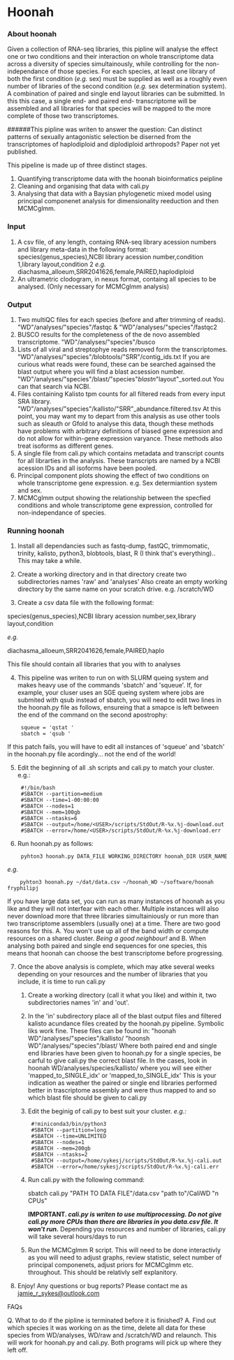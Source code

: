 # Hoonah


### About hoonah 

Given a collection of RNA-seq libraries, this pipline will analyse the effect one or two conditions and their interaction on whole transcriptome data across a diversity of species simultainously, while controlling for the non-independance of those species. For each species, at least one library of both the first condition (_e.g._ sex) must be supplied as well as a roughly even number of libraries of the second condition (_e.g._ sex determination system).
A combination of paired and single end layout libraries can be submitted. In this this case, a single end- and paired end- transcriptome will be assembled and all libraries for that species will be mapped to the more complete of those two transcriptomes.

######This pipline was writen to answer the question:
Can distinct patterns of sexually antagonistic selection be diserned from the transcriptomes of haplodiploid and diplodiploid arthropods? Paper not yet published.


This pipeline is made up of three distinct stages. 
1. Quantifying transcriptome data with the hoonah bioinformatics peipline 
2. Cleaning and organising that data with cali.py
3. Analysing that data with a Baysian phylogenetic mixed model using principal componenet analysis for dimensionality reeduction and then MCMCglmm.

### Input
1. A csv file, of any length, containg RNA-seq library acession numbers and library meta-data in the following format:
	species(genus_species),NCBI library acession number,condition 1,library layout,condition 2
	_e.g._
	diachasma_alloeum,SRR2041626,female,PAIRED,haplodiploid 
2. An ultrametric clodogram, in nexus format, containg all species to be analysed. (Only necessary for MCMCglmm analysis)

### Output
1. 	Two multiQC files for each species (before and after trimming of reads). 					"WD"/analyses/"species"/fastqc & "WD"/analyses/"species"/fastqc2
2.	BUSCO results for the completeness of the de novo assembled transcriptome.					"WD"/analyses/"species"/busco
3.	Lists of all viral and streptophye reads removed form the transcriptomes. 					"WD"/analyses/"species"/blobtools/"SRR"/contig_ids.txt
		If you are curious what reads were found, these can be searched againsed 
		the blast output where you will find a blast acsession number. 							"WD"/analyses/"species"/blast/"species"_blastn_"layout"_sorted.out
		You can that search via NCBI. 
4. 	Files containing Kalisto tpm counts for all filtered reads from every input SRA library. 	"WD"/analyses/"species"/kallisto/"SRR"_abundance.filtered.tsv 
	At this point, you may want my to depart from this analysis as use other tools such as sleauth or Gfold to analyse this data, though these methods have problems with arbitrary definitions of biased gene expression and do not allow for within-gene expression varyance. These methods also treat isoforms as different genes.
5.	A single file from cali.py which contains metadata and transcript counts for all librarties in the analysis. These transcripts are named by a NCBI acession IDs and all isoforms have been pooled.
6.	Principal component plots showing the effect of two conditions on whole transcriptome gene expression. e.g. Sex determiantion system and sex.
7.	MCMCglmm output showing the relationship between the specfied conditions and whole transcriptome gene expression, controlled for non-independance of species.  


### Running hoonah 


1. Install all dependancies such as fastq-dump, fastQC, trimmomatic, trinity, kalisto, python3, blobtools, blast, R (I think that's everything).. This may take a while.

2. Create a working directory and in that directory create two subdirectories names 'raw' and 'analyses' Also create an empty working directory by the same name on your scratch drive. e.g. /scratch/WD

3. Create a csv data file with the following format:

species(genus_species),NCBI library acession number,sex,library layout,condition

_e.g._

diachasma_alloeum,SRR2041626,female,PAIRED,haplo 

This file should contain all libraries that you with to analyses

4. This pipeline was writen to run on with SLURM queing system and makes heavy use of the commands 'sbatch' and 'squeue'. If, for example, your cluser uses an SGE queing system where jobs are submited with qsub instead of sbatch, you will need to edit two lines in the hoonah.py file as follows, ensureing that a smapce is left between the end of the command on the second apostrophy:

		squeue = 'qstat '
		sbatch = 'qsub '


If this patch fails, you will have to edit all instances of 'squeue' and 'sbatch' in the hoonah.py file acordingly... not the end of the world!


5. Edit the beginning of all .sh scripts and cali.py to match your cluster. e.g.:

		#!/bin/bash
		#SBATCH --partition=medium
		#SBATCH --time=1-00:00:00
		#SBATCH --nodes=1
		#SBATCH --mem=100gb
		#SBATCH --ntasks=6
		#SBATCH --output=/home/<USER>/scripts/StdOut/R-%x.%j-download.out
		#SBATCH --error=/home/<USER>/scripts/StdOut/R-%x.%j-download.err

6. Run hoonah.py as follows:

    	pyhton3 hoonah.py DATA_FILE WORKING_DIRECTORY hoonah_DIR USER_NAME

_e.g._

		pyhton3 hoonah.py ~/dat/data.csv ~/hoonah_WD ~/software/hoonah fryphilipj

If you have large data set, you can run as many instances of hoonah as you like and they will not interfear with each other. Multiple instances will also never download more that three libraries simultainiously or run more than two transcriptome assemblers (usually one) at a time. There are two good reasons for this. A. You won't use up all of the band width or compute resources on a shared cluster. _Being a good neighbour!_ and B. When analysing both paired and single end sequences for one species, this means that hoonah can choose the best transcriptome before progressing.

7. Once the above analysis is complete, which may atke several weeks depending on your resources and the number of libraries that you include, it is time to run cali.py
	1. Create a working directory (call it what you like) and within it, two subdirectories names 'in' and 'out'.
	2. In the 'in' subdirectory place all of the blast output files and filtered kalisto acundance files created by the hoonah.py pipeline. Symbolic liks work fine.
		These files can be found in: "hoonah WD"/analyses/"species"/kallisto/
									 "hoonsh WD"/analyses/"species"/blast/
		Where both paired end and single end libraries have been given to hoonah.py for a single species, be carful to give cali.py the correct blast file.
		In the cases, look in hoonah WD/analyses/species/kallisto/ where you will see either 'mapped_to_SINGLE_idx' or 'mapped_to_SINGLE_idx'
			This is your indication as weather the paired or single end libraries performed better in trascriptome assembly and were thus mapped to and so which blast file should be given to cali.py
	3. Edit the beginig of cali.py to best suit your cluster.
		_e.g.:_
			
			#!miniconda3/bin/python3
			#SBATCH --partition=long
			#SBATCH --time=UNLIMITED
			#SBATCH --nodes=1
			#SBATCH --mem=200gb
			#SBATCH --ntasks=2
			#SBATCH --output=/home/sykesj/scripts/StdOut/R-%x.%j-cali.out
			#SBATCH --error=/home/sykesj/scripts/StdOut/R-%x.%j-cali.err

	4. Run cali.py with the following command:	
				
		sbatch cali.py "PATH TO DATA FILE"/data.csv "path to"/CaliWD "n CPUs"
		
		**IMPORTANT. _cali.py is writen to use multiprocessing. Do not give cali.py more CPUs than there are libraries in you data.csv file. It won't run._**
		Depending you resources and number of libraries, cali.py will take several hours/days to run

	5. Run the MCMCglmm R script. This will need to be done interactivly as you will need to adjust graphs, review statistic, select number of principal componenets, adjust priors for MCMCglmm etc. throughout. This should be relativly self explanitory.

8. Enjoy! Any questions or bug reports? Please contact me as jamie_r_sykes@outlook.com 


FAQs

Q. 	What to do if the pipline is terminated before it is finished?
A. 	Find out which species it was working on as the time, delete all data for these species from WD/analyses, WD/raw and /scratch/WD and relaunch. 
	This will work for hoonah.py and cali.py. Both programs will pick up where they left off. 


